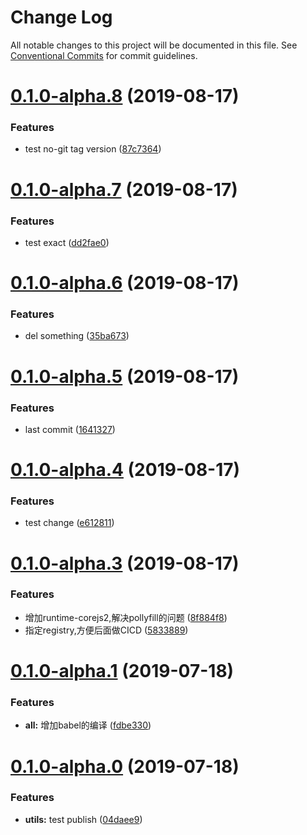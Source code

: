 # Change Log

All notable changes to this project will be documented in this file.
See [Conventional Commits](https://conventionalcommits.org) for commit guidelines.

# [0.1.0-alpha.8](https://github.com/morrain/lerna-learning/compare/v0.1.0-alpha.7...v0.1.0-alpha.8) (2019-08-17)


### Features

* test no-git tag version ([87c7364](https://github.com/morrain/lerna-learning/commit/87c7364))





# [0.1.0-alpha.7](https://github.com/morrain/lerna-learning/compare/v0.1.0-alpha.6...v0.1.0-alpha.7) (2019-08-17)


### Features

* test exact ([dd2fae0](https://github.com/morrain/lerna-learning/commit/dd2fae0))





# [0.1.0-alpha.6](https://github.com/morrain/lerna-learning/compare/v0.1.0-alpha.5...v0.1.0-alpha.6) (2019-08-17)


### Features

* del something ([35ba673](https://github.com/morrain/lerna-learning/commit/35ba673))





# [0.1.0-alpha.5](https://github.com/morrain/lerna-learning/compare/v0.1.0-alpha.4...v0.1.0-alpha.5) (2019-08-17)


### Features

* last commit ([1641327](https://github.com/morrain/lerna-learning/commit/1641327))





# [0.1.0-alpha.4](https://github.com/morrain/lerna-learning/compare/v0.1.0-alpha.3...v0.1.0-alpha.4) (2019-08-17)


### Features

* test change ([e612811](https://github.com/morrain/lerna-learning/commit/e612811))





# [0.1.0-alpha.3](https://github.com/morrain/lerna-learning/compare/v0.1.0-alpha.2...v0.1.0-alpha.3) (2019-08-17)


### Features

* 增加runtime-corejs2,解决pollyfill的问题 ([8f884f8](https://github.com/morrain/lerna-learning/commit/8f884f8))
* 指定registry,方便后面做CICD ([5833889](https://github.com/morrain/lerna-learning/commit/5833889))





# [0.1.0-alpha.1](https://github.com/morrain/lerna-learning/compare/v0.1.0-alpha.0...v0.1.0-alpha.1) (2019-07-18)


### Features

* **all:** 增加babel的编译 ([fdbe330](https://github.com/morrain/lerna-learning/commit/fdbe330))





# [0.1.0-alpha.0](https://github.com/morrain/lerna-learning/compare/v0.0.1-alpha.1...v0.1.0-alpha.0) (2019-07-18)


### Features

* **utils:** test publish ([04daee9](https://github.com/morrain/lerna-learning/commit/04daee9))
